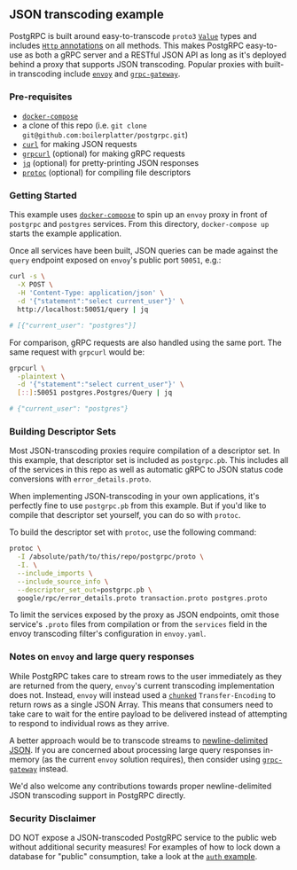 ## JSON transcoding example

PostgRPC is built around easy-to-transcode `proto3` [`Value`](https://developers.google.com/protocol-buffers/docs/reference/google.protobuf#google.protobuf.Value) types and includes [`Http` annotations](https://cloud.google.com/endpoints/docs/grpc-service-config/reference/rpc/google.api#google.api.Http) on all methods. This makes PostgRPC easy-to-use as both a gRPC server and a RESTful JSON API as long as it's deployed behind a proxy that supports JSON transcoding. Popular proxies with built-in transcoding include [`envoy`](https://www.envoyproxy.io/docs/envoy/latest/configuration/http/http_filters/grpc_json_transcoder_filter) and [`grpc-gateway`](https://grpc-ecosystem.github.io/grpc-gateway/).

### Pre-requisites

- [`docker-compose`](https://docs.docker.com/compose/)
- a clone of this repo (i.e. `git clone git@github.com:boilerplatter/postgrpc.git`)
- [`curl`](https://curl.se/) for making JSON requests
- [`grpcurl`](https://github.com/fullstorydev/grpcurl) (optional) for making gRPC requests
- [`jq`](https://stedolan.github.io/jq/) (optional) for pretty-printing JSON responses
- [`protoc`](https://grpc.io/docs/protoc-installation/) (optional) for compiling file descriptors

### Getting Started

This example uses [`docker-compose`](https://docs.docker.com/compose/) to spin up an `envoy` proxy in front of `postgrpc` and `postgres` services. From this directory, `docker-compose up` starts the example application.

Once all services have been built, JSON queries can be made against the `query` endpoint exposed on `envoy`'s public port `50051`, e.g.:

```bash
curl -s \
  -X POST \
  -H 'Content-Type: application/json' \
  -d '{"statement":"select current_user"}' \
  http://localhost:50051/query | jq

# [{"current_user": "postgres"}]
```

For comparison, gRPC requests are also handled using the same port. The same request with `grpcurl` would be:

```bash
grpcurl \
  -plaintext \
  -d '{"statement":"select current_user"}' \
  [::]:50051 postgres.Postgres/Query | jq

# {"current_user": "postgres"}
```

### Building Descriptor Sets

Most JSON-transcoding proxies require compilation of a descriptor set. In this example, that descriptor set is included as `postgrpc.pb`. This includes all of the services in this repo as well as automatic gRPC to JSON status code conversions with `error_details.proto`.

When implementing JSON-transcoding in your own applications, it's perfectly fine to use `postgrpc.pb` from this example. But if you'd like to compile that descriptor set yourself, you can do so with `protoc`.

To build the descriptor set with `protoc`, use the following command:

```bash
protoc \
  -I /absolute/path/to/this/repo/postgrpc/proto \
  -I. \
  --include_imports \
  --include_source_info \
  --descriptor_set_out=postgrpc.pb \
  google/rpc/error_details.proto transaction.proto postgres.proto
```

To limit the services exposed by the proxy as JSON endpoints, omit those service's `.proto` files from compilation or from the `services` field in the envoy transcoding filter's configuration in `envoy.yaml`.

### Notes on `envoy` and large query responses

While PostgRPC takes care to stream rows to the user immediately as they are returned from the query, `envoy`'s current transcoding implementation does not. Instead, `envoy` will instead used a [`chunked`](https://developer.mozilla.org/en-US/docs/Web/HTTP/Headers/Transfer-Encoding#directives) `Transfer-Encoding` to return rows as a single JSON Array. This means that consumers need to take care to wait for the entire payload to be delivered instead of attempting to respond to individual rows as they arrive.

A better approach would be to transcode streams to [newline-delimited JSON](https://github.com/grpc-ecosystem/grpc-httpjson-transcoding/issues/38). If you are concerned about processing large query responses in-memory (as the current `envoy` solution requires), then consider using [`grpc-gateway`](https://grpc-ecosystem.github.io/grpc-gateway/) instead.

We'd also welcome any contributions towards proper newline-delimited JSON transcoding support in PostgRPC directly.

### Security Disclaimer

DO NOT expose a JSON-transcoded PostgRPC service to the public web without additional security measures! For examples of how to lock down a database for "public" consumption, take a look at the [`auth` example](../auth).
